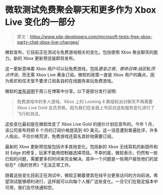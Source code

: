 # 微软测试免费聚会聊天和更多作为 Xbox Live 变化的一部分

> 原文：<https://www.xda-developers.com/microsoft-tests-free-xbox-party-chat-xbox-live-changes/>

微软宣布，它目前正在测试与免费游戏相关的变化，包括使用 Xbox 聚会聊天的能力。新的 Xbox 更新预览版即将发布。

这一更新意味着 Xbox 用户可以玩免费游戏，包括*堡垒之夜*、*使命召唤:战区*和*顶点传说*，而无需 Xbox Live 黄金订阅。微软的政策一直是 Xbox 用户的痛点，因为索尼和任天堂不要求订阅各自的在线服务来玩免费游戏。

微软的[发布说明](https://news.xbox.com/en-us/2021/03/24/xbox-insider-release-notes-alpha-skip-ahead-2108-210322-1900/)于周三在博客中分享。以下是部分发行说明:

> 免费游戏中的多人游戏、Xbox 上的 Looking 4 群组和派对聊天不再需要 Xbox Live Gold 会员资格，因为我们在全面上市前对这些服务变化进行了飞行和测试。

这些变化最初是在微软改变了 Xbox Live Gold 的提价计划后宣布的。今年 1 月，该公司宣布将把 6 个月的订阅价格提高到 60 美元。这一消息遭到普遍批评，许多人指出，不仅价格荒谬，免费游戏还莫名其妙地需要订阅。

最新的 Xbox 更新预览版包括许多其他变化，包括新的 Xbox 无线耳机的新固件和对 Edge 的修复，玩家不能用控制器选择项目。不幸的是，微软表示，仍然有一些已知的问题，需要更多的时间来完全解决。其中一个问题是一些用户报告他们的鼠标在*《我的世界》*无法正常工作。

随着这些变化目前正在测试中，微软正朝着使其在线平台更易访问的方向前进。希望测试能够顺利进行，这样就可以向每个人推广这些变化。一旦它们在稳定版本中可用，我们会尽快通知您。